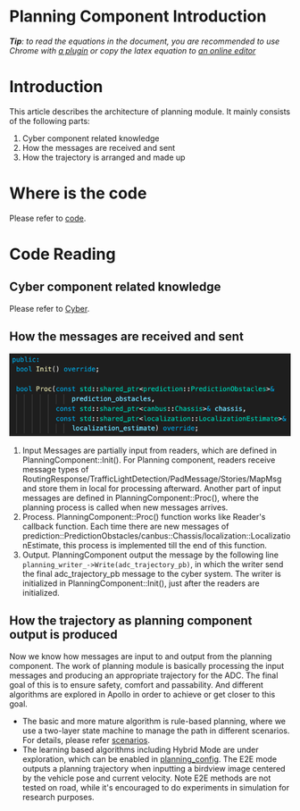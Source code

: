 # Planning Component Introduction

_**Tip**: to read the equations in the document, you are recommended to use Chrome with [a plugin](https://chrome.google.com/webstore/detail/tex-all-the-things/cbimabofgmfdkicghcadidpemeenbffn) or copy the latex equation to [an online editor](http://www.hostmath.com/)_

# Introduction

This article describes the architecture of planning module. It mainly consists of the following parts:
1. Cyber component related knowledge
2. How the messages are received and sent
3. How the trajectory is arranged and made up

# Where is the code

Please refer to [code](https://github.com/ApolloAuto/apollo/blob/master/modules/planning/planning_component.h).

# Code Reading

## Cyber component related knowledge
Please refer to [Cyber](https://github.com/ApolloAuto/apollo/blob/master/docs/cyber/CyberRT_Terms.md).

## How the messages are received and sent
![Diagram](images/planning_component_api.png)

1. Input
Messages are partially input from readers, which are defined in PlanningComponent::Init(). For Planning component, readers receive message types of RoutingResponse/TrafficLightDetection/PadMessage/Stories/MapMsg and store them in local for processing afterward.
Another part of input messages are defined in PlanningComponent::Proc(), where the planning process is called when new messages arrives.
2. Process. PlanningComponent::Proc() function works like Reader's callback function. Each time there are new messages of prediction::PredictionObstacles/canbus::Chassis/localization::LocalizationEstimate, this process is implemented till the end of this function.
3. Output. PlanningComponent output the message by the following line `planning_writer_->Write(adc_trajectory_pb)`, in which the writer send the final adc_trajectory_pb message to the cyber system. The writer is initialized in PlanningComponent::Init(), just after the readers are initialized.

## How the trajectory as planning component output is produced
Now we know how messages are input to and output from the planning component. The work of planning module is basically processing the input messages and producing an appropriate trajectory for the ADC. The final goal of this is to ensure safety, comfort and passability. And different algorithms are explored in Apollo in order to achieve or get closer to this goal.
- The basic and more mature algorithm is rule-based planning, where we use a two-layer state machine to manage the path in different scenarios. For details, please refer [scenarios](https://github.com/ApolloAuto/apollo/tree/master/modules/planning/conf/scenario).
- The learning based algorithms including Hybrid Mode are under exploration, which can be enabled in [planning_config](https://github.com/ApolloAuto/apollo/blob/master/modules/planning/conf/planning_config.pb.txt). The E2E mode outputs a planning trajectory when inputting a birdview image centered by the vehicle pose and current velocity. Note E2E methods are not tested on road, while it's encouraged to do experiments in simulation for research purposes.